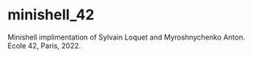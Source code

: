 # minishell_42
Minishell implimentation of Sylvain Loquet and Myroshnychenko Anton.
Ecole 42, Paris, 2022.
